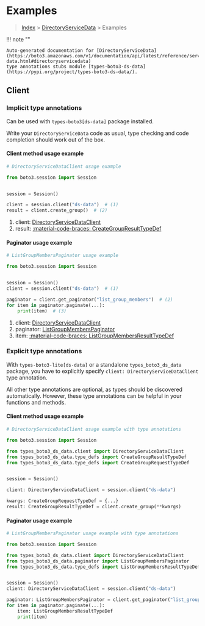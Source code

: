 # Examples

> [Index](../README.md) > [DirectoryServiceData](./README.md) > Examples

!!! note ""

    Auto-generated documentation for [DirectoryServiceData](https://boto3.amazonaws.com/v1/documentation/api/latest/reference/services/ds-data.html#directoryservicedata)
    type annotations stubs module [types-boto3-ds-data](https://pypi.org/project/types-boto3-ds-data/).

## Client

### Implicit type annotations

Can be used with `types-boto3[ds-data]` package installed.

Write your `DirectoryServiceData` code as usual,
type checking and code completion should work out of the box.


#### Client method usage example

```python
# DirectoryServiceDataClient usage example

from boto3.session import Session


session = Session()

client = session.client("ds-data")  # (1)
result = client.create_group()  # (2)
```

1. client: [DirectoryServiceDataClient](./client.md)
2. result: [:material-code-braces: CreateGroupResultTypeDef](./type_defs.md#creategroupresulttypedef)



#### Paginator usage example

```python
# ListGroupMembersPaginator usage example

from boto3.session import Session


session = Session()
client = session.client("ds-data")  # (1)

paginator = client.get_paginator("list_group_members")  # (2)
for item in paginator.paginate(...):
    print(item)  # (3)
```

1. client: [DirectoryServiceDataClient](./client.md)
2. paginator: [ListGroupMembersPaginator](./paginators.md#listgroupmemberspaginator)
3. item: [:material-code-braces: ListGroupMembersResultTypeDef](./type_defs.md#listgroupmembersresulttypedef)




### Explicit type annotations

With `types-boto3-lite[ds-data]`
or a standalone `types_boto3_ds_data` package, you have to explicitly specify `client: DirectoryServiceDataClient` type annotation.

All other type annotations are optional, as types should be discovered automatically.
However, these type annotations can be helpful in your functions and methods.


#### Client method usage example

```python
# DirectoryServiceDataClient usage example with type annotations

from boto3.session import Session

from types_boto3_ds_data.client import DirectoryServiceDataClient
from types_boto3_ds_data.type_defs import CreateGroupResultTypeDef
from types_boto3_ds_data.type_defs import CreateGroupRequestTypeDef


session = Session()

client: DirectoryServiceDataClient = session.client("ds-data")

kwargs: CreateGroupRequestTypeDef = {...}
result: CreateGroupResultTypeDef = client.create_group(**kwargs)
```



#### Paginator usage example

```python
# ListGroupMembersPaginator usage example with type annotations

from boto3.session import Session

from types_boto3_ds_data.client import DirectoryServiceDataClient
from types_boto3_ds_data.paginator import ListGroupMembersPaginator
from types_boto3_ds_data.type_defs import ListGroupMembersResultTypeDef


session = Session()
client: DirectoryServiceDataClient = session.client("ds-data")

paginator: ListGroupMembersPaginator = client.get_paginator("list_group_members")
for item in paginator.paginate(...):
    item: ListGroupMembersResultTypeDef
    print(item)
```




